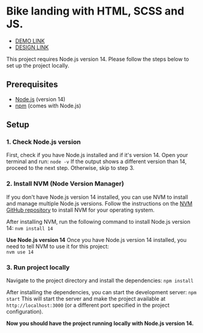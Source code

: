 # Bike landing with HTML, SCSS and JS.

- [DEMO LINK](https://kostyaniekrasov.github.io/bike-landing/)
- [DESIGN LINK](https://www.figma.com/design/NZQAIydtHo5QkINyGLHNcq/BIKE-New-Version?node-id=0-1)

This project requires Node.js version 14. Please follow the steps below to set up the project locally.

## Prerequisites

- [Node.js](https://nodejs.org/) (version 14)
- [npm](https://www.npmjs.com/) (comes with Node.js)

## Setup
### 1. **Check Node.js version**
 
First, check if you have Node.js installed and if it's version 14. Open your terminal and run:
`node -v`
If the output shows a different version than 14, proceed to the next step. Otherwise, skip to step 3.

### 2. **Install NVM (Node Version Manager)**

If you don't have Node.js version 14 installed, you can use NVM to install and manage multiple Node.js versions. Follow the instructions on the [NVM GitHub repository](https://github.com/nvm-sh/nvm#installing-and-updating) to install NVM for your operating system.

After installing NVM, run the following command to install Node.js version 14:
`nvm install 14`
 
**Use Node.js version 14**
Once you have Node.js version 14 installed, you need to tell NVM to use it for this project:    
`nvm use 14`

### 3. **Run project locally**

Navigate to the project directory and install the dependencies:
`npm install`

After installing the dependencies, you can start the development server:
`npm start`
This will start the server and make the project available at `http://localhost:3000` (or a different port specified in the project configuration).

**Now you should have the project running locally with Node.js version 14.**
